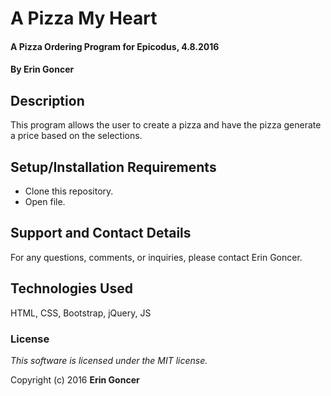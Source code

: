 # A Pizza My Heart

#### A Pizza Ordering Program for Epicodus, 4.8.2016

#### By **Erin Goncer**

## Description

This program allows the user to create a pizza and have the pizza generate a price based on the selections.

## Setup/Installation Requirements

* Clone this repository.
* Open file.

## Support and Contact Details

For any questions, comments, or inquiries, please contact Erin Goncer.

## Technologies Used

HTML, CSS, Bootstrap, jQuery, JS

### License

*This software is licensed under the MIT license.*

Copyright (c) 2016 **Erin Goncer**
